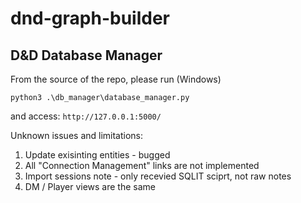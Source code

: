 # dnd-graph-builder

## D&D Database Manager
From the source of the repo, please run (Windows)

```python3 .\db_manager\database_manager.py```

and access:
``` http://127.0.0.1:5000/ ```


Unknown issues and limitations:
1. Update exisinting entities - bugged
2. All "Connection Management" links are not implemented
3. Import sessions note - only recevied SQLIT sciprt, not raw notes
4. DM / Player views are the same
